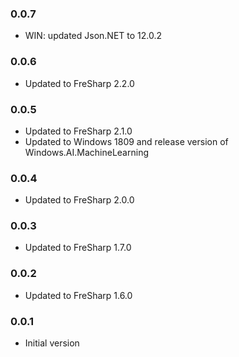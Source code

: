 ### 0.0.7
- WIN: updated Json.NET to 12.0.2

### 0.0.6
- Updated to FreSharp 2.2.0

### 0.0.5
- Updated to FreSharp 2.1.0
- Updated to Windows 1809 and release version of Windows.AI.MachineLearning

### 0.0.4
- Updated to FreSharp 2.0.0

### 0.0.3
- Updated to FreSharp 1.7.0

### 0.0.2
- Updated to FreSharp 1.6.0

### 0.0.1
- Initial version
